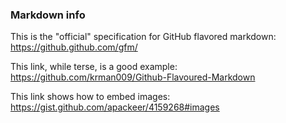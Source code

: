 ### Markdown info  

This is the "official" specification for GitHub flavored markdown:  
https://github.github.com/gfm/  

This link, while terse, is a good example:  
https://github.com/krman009/Github-Flavoured-Markdown  

This link shows how to embed images:  
https://gist.github.com/apackeer/4159268#images  